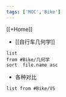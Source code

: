 ```yaml
---
tags: ['MOC','Bike']
---
```


[[+Home]]

- [[自行车几何学]]
```dataview
list 
from #Bike/几何学  
sort  file.name asc
```

- 各种对比
```dataview
list from #Bike/VS 
```
